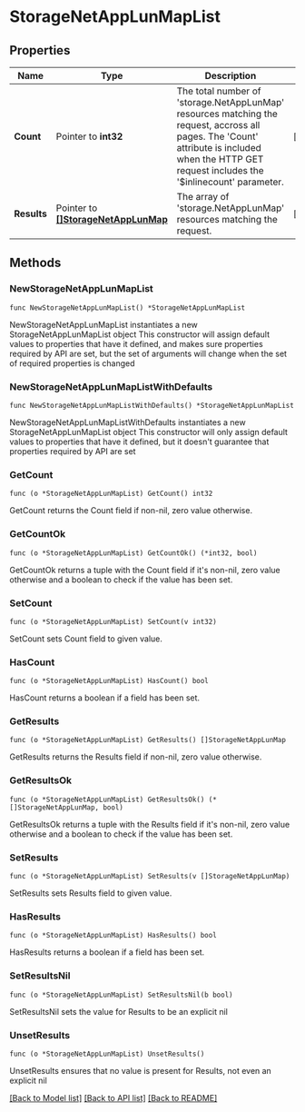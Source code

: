 # StorageNetAppLunMapList

## Properties

Name | Type | Description | Notes
------------ | ------------- | ------------- | -------------
**Count** | Pointer to **int32** | The total number of &#39;storage.NetAppLunMap&#39; resources matching the request, accross all pages. The &#39;Count&#39; attribute is included when the HTTP GET request includes the &#39;$inlinecount&#39; parameter. | [optional] 
**Results** | Pointer to [**[]StorageNetAppLunMap**](storage.NetAppLunMap.md) | The array of &#39;storage.NetAppLunMap&#39; resources matching the request. | [optional] 

## Methods

### NewStorageNetAppLunMapList

`func NewStorageNetAppLunMapList() *StorageNetAppLunMapList`

NewStorageNetAppLunMapList instantiates a new StorageNetAppLunMapList object
This constructor will assign default values to properties that have it defined,
and makes sure properties required by API are set, but the set of arguments
will change when the set of required properties is changed

### NewStorageNetAppLunMapListWithDefaults

`func NewStorageNetAppLunMapListWithDefaults() *StorageNetAppLunMapList`

NewStorageNetAppLunMapListWithDefaults instantiates a new StorageNetAppLunMapList object
This constructor will only assign default values to properties that have it defined,
but it doesn't guarantee that properties required by API are set

### GetCount

`func (o *StorageNetAppLunMapList) GetCount() int32`

GetCount returns the Count field if non-nil, zero value otherwise.

### GetCountOk

`func (o *StorageNetAppLunMapList) GetCountOk() (*int32, bool)`

GetCountOk returns a tuple with the Count field if it's non-nil, zero value otherwise
and a boolean to check if the value has been set.

### SetCount

`func (o *StorageNetAppLunMapList) SetCount(v int32)`

SetCount sets Count field to given value.

### HasCount

`func (o *StorageNetAppLunMapList) HasCount() bool`

HasCount returns a boolean if a field has been set.

### GetResults

`func (o *StorageNetAppLunMapList) GetResults() []StorageNetAppLunMap`

GetResults returns the Results field if non-nil, zero value otherwise.

### GetResultsOk

`func (o *StorageNetAppLunMapList) GetResultsOk() (*[]StorageNetAppLunMap, bool)`

GetResultsOk returns a tuple with the Results field if it's non-nil, zero value otherwise
and a boolean to check if the value has been set.

### SetResults

`func (o *StorageNetAppLunMapList) SetResults(v []StorageNetAppLunMap)`

SetResults sets Results field to given value.

### HasResults

`func (o *StorageNetAppLunMapList) HasResults() bool`

HasResults returns a boolean if a field has been set.

### SetResultsNil

`func (o *StorageNetAppLunMapList) SetResultsNil(b bool)`

 SetResultsNil sets the value for Results to be an explicit nil

### UnsetResults
`func (o *StorageNetAppLunMapList) UnsetResults()`

UnsetResults ensures that no value is present for Results, not even an explicit nil

[[Back to Model list]](../README.md#documentation-for-models) [[Back to API list]](../README.md#documentation-for-api-endpoints) [[Back to README]](../README.md)


